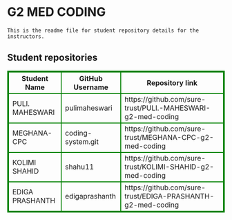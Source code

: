 # G2 MED CODING
    This is the readme file for student repository details for the instructors.
## Student repositories 
<table style="border : 2px solid green; width:100%;">
<tr >
<th style="border : 2px solid green;">Student Name</th>
<th style="border : 2px solid green;">GitHub Username</th>
<th style="border : 2px solid green;">Repository link</th>
</tr>
<tr style="border : 2px solid green;">
<td style="border : 2px solid green;">PULI. MAHESWARI</td> 

<td style="border : 2px solid green;">pulimaheswari</td> 

<td style="border : 2px solid green;">https://github.com/sure-trust/PULI.-MAHESWARI-g2-med-coding</td> 
</tr>

<tr style="border : 2px solid green;">
<td style="border : 2px solid green;">MEGHANA-CPC</td> 

<td style="border : 2px solid green;">coding-system.git</td> 

<td style="border : 2px solid green;">https://github.com/sure-trust/MEGHANA-CPC-g2-med-coding</td> 
</tr>

<tr style="border : 2px solid green;">
<td style="border : 2px solid green;">KOLIMI SHAHID</td> 

<td style="border : 2px solid green;">shahu11</td> 

<td style="border : 2px solid green;">https://github.com/sure-trust/KOLIMI-SHAHID-g2-med-coding</td> 
</tr>

<tr style="border : 2px solid green;">
<td style="border : 2px solid green;">EDIGA PRASHANTH</td> 

<td style="border : 2px solid green;">edigaprashanth</td> 

<td style="border : 2px solid green;">https://github.com/sure-trust/EDIGA-PRASHANTH-g2-med-coding</td> 
</tr>

